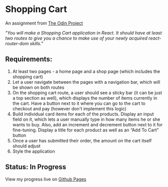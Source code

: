 # Shopping Cart

An assignment from [The Odin Project](https://www.theodinproject.com/lessons/shopping-cart)

*"You will make a Shopping Cart application in React. It should have at least two routes to give you a chance to make use of your newly acquired react-router-dom skills."*

## Requirements:
1. At least two pages - a home page and a shop page (which includes the shopping cart)
2. Let a user navigate between the pages with a navigation bar, which will be shown on both routes
3. On the shopping cart route, a user should see a sticky bar (it can be just a top section as well), which displays the number of items currently in the cart. Have a button next to it where you can go to the cart to checkout and pay (however don't implement this logic)
4. Build individual card items for each of the products. Display an input field on it, which lets a user manually type in how many items he or she wants to buy. Also, add an increment and decrement button next to it for fine-tuning. Display a title for each product as well as an “Add To Cart” button
5. Once a user has submitted their order, the amount on the cart itself should adjust
6. Style the application

## Status: In Progress

View my progress live on [Github Pages](https://programmurr.github.io/shopping-cart/)


